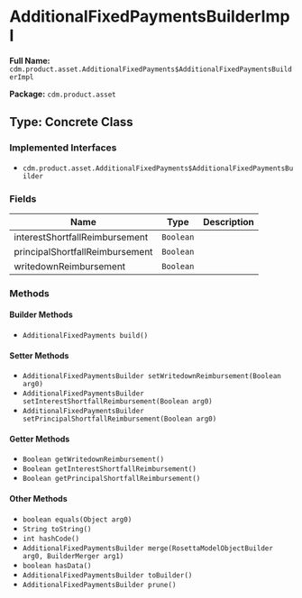 # AdditionalFixedPaymentsBuilderImpl

**Full Name:** `cdm.product.asset.AdditionalFixedPayments$AdditionalFixedPaymentsBuilderImpl`

**Package:** `cdm.product.asset`

## Type: Concrete Class

### Implemented Interfaces

- `cdm.product.asset.AdditionalFixedPayments$AdditionalFixedPaymentsBuilder`

### Fields

| Name | Type | Description |
|------|------|-------------|
| interestShortfallReimbursement | `Boolean` |  |
| principalShortfallReimbursement | `Boolean` |  |
| writedownReimbursement | `Boolean` |  |

### Methods

#### Builder Methods

- `AdditionalFixedPayments build()`

#### Setter Methods

- `AdditionalFixedPaymentsBuilder setWritedownReimbursement(Boolean arg0)`
- `AdditionalFixedPaymentsBuilder setInterestShortfallReimbursement(Boolean arg0)`
- `AdditionalFixedPaymentsBuilder setPrincipalShortfallReimbursement(Boolean arg0)`

#### Getter Methods

- `Boolean getWritedownReimbursement()`
- `Boolean getInterestShortfallReimbursement()`
- `Boolean getPrincipalShortfallReimbursement()`

#### Other Methods

- `boolean equals(Object arg0)`
- `String toString()`
- `int hashCode()`
- `AdditionalFixedPaymentsBuilder merge(RosettaModelObjectBuilder arg0, BuilderMerger arg1)`
- `boolean hasData()`
- `AdditionalFixedPaymentsBuilder toBuilder()`
- `AdditionalFixedPaymentsBuilder prune()`

